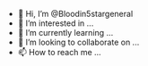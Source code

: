 - 👋 Hi, I’m @Bloodin5stargeneral
- 👀 I’m interested in ...
- 🌱 I’m currently learning ...
- 💞️ I’m looking to collaborate on ...
- 📫 How to reach me ...

<!---
Bloodin5stargeneral/Bloodin5stargeneral is a ✨ special ✨ repository because its `README.md` (this file) appears on your GitHub profile.
You can click the Preview link to take a look at your changes.
--->
